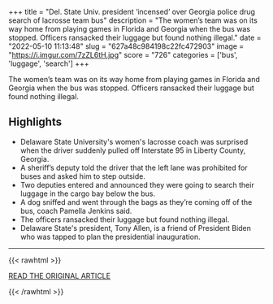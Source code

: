 +++
title = "Del. State Univ. president ‘incensed’ over Georgia police drug search of lacrosse team bus"
description = "The women’s team was on its way home from playing games in Florida and Georgia when the bus was stopped. Officers ransacked their luggage but found nothing illegal."
date = "2022-05-10 11:13:48"
slug = "627a48c984198c22fc472903"
image = "https://i.imgur.com/7zZL6tH.jpg"
score = "726"
categories = ['bus', 'luggage', 'search']
+++

The women’s team was on its way home from playing games in Florida and Georgia when the bus was stopped. Officers ransacked their luggage but found nothing illegal.

## Highlights

- Delaware State University's women's lacrosse coach was surprised when the driver suddenly pulled off Interstate 95 in Liberty County, Georgia.
- A sheriff’s deputy told the driver that the left lane was prohibited for buses and asked him to step outside.
- Two deputies entered and announced they were going to search their luggage in the cargo bay below the bus.
- A dog sniffed and went through the bags as they’re coming off of the bus, coach Pamella Jenkins said.
- The officers ransacked their luggage but found nothing illegal.
- Delaware State's president, Tony Allen, is a friend of President Biden who was tapped to plan the presidential inauguration.

---

{{< rawhtml >}}
  <p class="article-category">
    <a target="_blank" href="https://whyy.org/articles/delaware-state-university-president-incensed-georgia-police-drug-search-lacrosse-team-bus/">READ THE ORIGINAL ARTICLE</a>
  </p>
{{< /rawhtml >}}
